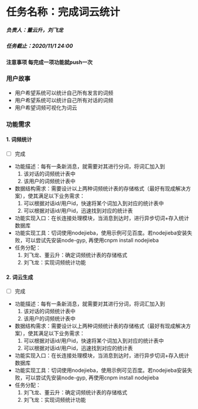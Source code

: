 # 任务名称：完成词云统计
##### 负责人：董云升，刘飞龙
##### 任务截止：2020/11/1 24:00
#### 注意事项 每完成一项功能就push一次

### 用户故事
- 用户希望系统可以统计自己所有发言的词频
- 用户希望系统可以统计自己所有对话的词频
- 用户希望词频可视化为词云

### 功能需求

#### 1. 词频统计
- [ ] 完成
- 功能描述：每有一条新消息，就需要对其进行分词，将词汇加入到
    1. 该对话的词频统计表中
    2. 该用户的词频统计表中
- 数据结构需求：需要设计以上两种词频统计表的存储格式（最好有现成解决方案），使其满足以下业务需求：
    1. 可以根据对话id/用户id，快速将某个词加入到对应的统计表中
    2. 可以根据对话id/用户id，迅速找到对应的统计表
- 功能实现入口：在长连接处理模块，当消息到达时，进行异步切词+存入统计数据库
- 功能实现工具：切词使用nodejieba，使用示例可见百度。若nodejieba安装失败，可以尝试先安装node-gyp, 再使用cnpm install nodejieba
- 任务分配：
    1. 刘飞龙、董云升：确定词频统计表的存储格式
    2. 刘飞龙：实现词频统计功能

#### 2. 词云生成
- [ ] 完成
- 功能描述：每有一条新消息，就需要对其进行分词，将词汇加入到
    1. 该对话的词频统计表中
    2. 该用户的词频统计表中
- 数据结构需求：需要设计以上两种词频统计表的存储格式（最好有现成解决方案），使其满足以下业务需求：
    1. 可以根据对话id/用户id，快速将某个词加入到对应的统计表中
    2. 可以根据对话id/用户id，迅速找到对应的统计表
- 功能实现入口：在长连接处理模块，当消息到达时，进行异步切词+存入统计数据库
- 功能实现工具：切词使用nodejieba，使用示例可见百度。若nodejieba安装失败，可以尝试先安装node-gyp, 再使用cnpm install nodejieba
- 任务分配：
    1. 刘飞龙、董云升：确定词频统计表的存储格式
    2. 刘飞龙：实现词频统计功能
